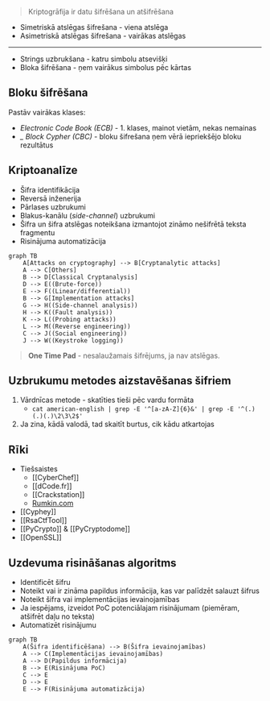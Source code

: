 > Kriptogrāfija ir datu šifrēšana un atšifrēšana

- Simetriskā atslēgas šifrešana - viena atslēga
- Asimetriskā atslēgas šifrešana - vairākas atslēgas
---
- Strings uzbrukšana - katru simbolu atsevišķi
- Bloka šifrēšana - ņem vairākus simbolus pēc kārtas

## Bloku šifrēšana
Pastāv vairākas klases:
- *Electronic Code Book (ECB)* - 1. klases, mainot vietām, nekas nemainas
- *_ Block Cypher (CBC)* - bloku šifrešana ņem vērā iepriekšējo bloku rezultātus
## Kriptoanalīze
- Šifra identifikācija
- Reversā inženerija
- Pārlases uzbrukumi
- Blakus-kanālu (*side-channel*) uzbrukumi
- Šifra un šifra atslēgas noteikšana izmantojot zināmo nešifrētā teksta fragmentu
- Risinājuma automatizācija

```mermaid
graph TB
	A[Attacks on cryptography] --> B[Cryptanalytic attacks]
	A --> C[Others]
	B --> D[Classical Cryptanalysis]
	D --> E((Brute-force))
	E --> F((Linear/differential))
	B --> G[Implementation attacks]
	G --> H((Side-channel analysis))
	H --> K((Fault analysis))
	K --> L((Probing attacks))
	L --> M((Reverse engineering))
	C --> J((Social engineering))
	J --> W((Keystroke logging))
```
> **One Time Pad** - nesalaužamais šifrējums, ja nav atslēgas. 

## Uzbrukumu metodes aizstavēšanas šifriem
1. Vārdnīcas metode - skatīties tieši pēc vardu formāta
	- `cat american-english | grep -E '^[a-zA-Z]{6}&' | grep -E '^(.)(.)(.)\2\3\2$'`
2. Ja zina, kādā valodā, tad skaitīt burtus, cik kādu atkartojas
## Rīki
- Tiešsaistes
	- [[CyberChef]]
	- [[dCode.fr]]
	- [[Crackstation]]
	- [Rumkin.com](https://rumkin.com/tools/cipher/)
- [[Cyphey]]
- [[RsaCtfTool]]
- [[PyCrypto]] & [[PyCryptodome]]
- [[OpenSSL]]

## Uzdevuma risināšanas algoritms
- Identificēt šifru
- Noteikt vai ir zināma papildus informācija, kas var palīdzēt salauzt šifrus
- Noteikt šifra vai implementācijas ievainojamības
- Ja iespējams, izveidot PoC potenciālajam risinājumam (piemēram, atšifrēt daļu no teksta)
- Automatizēt risinājumu

```mermaid
graph TB
	A(Šifra identificēšana) --> B(Šifra ievainojamības)
	A --> C(Implementācijas ievainojamības)
	A --> D(Papildus informācija)
	B --> E(Risinājuma PoC)
	C --> E
	D --> E
	E --> F(Risinājuma automatizācija)	
```











